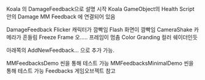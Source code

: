 Koala 의 DamageFeedback으로 설명 시작
	Koala GameObject의 Health Script 안의 Damage MM Feedback 에 연결되어 있음
	
DamageFeedback
	Flicker
		캐릭터가 깜빡임
	Flash
		화면이 깜빡임
	CameraShake
		카메라가 흔들림
	Freeze Frame
		오..... 프레임이 멈춤
	Color Granding
		컬러 쉐이더인듯

아래쪽의 AddNewFeedback... 으로 추가 가능.

MMFeedbacksDemo 씬을 통해 테스트 가능
MMFeedbacksMinimalDemo 씬을 통해 테스트 가능
	Feedbacks 게임오브젝트 참고
